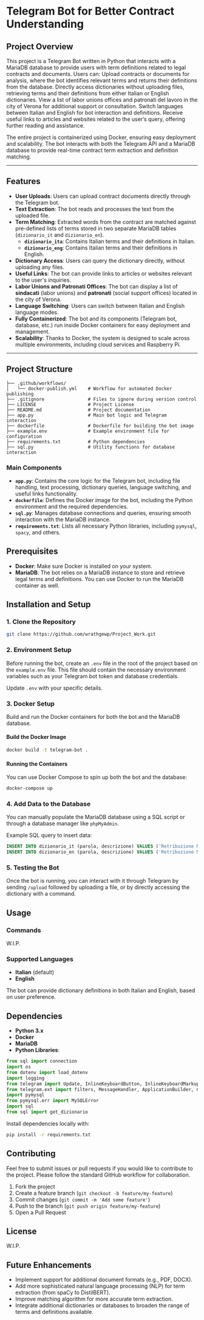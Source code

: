 # Telegram Bot for Better Contract Understanding

## Project Overview

This project is a Telegram Bot written in Python that interacts with a MariaDB database to provide users with term definitions related to legal contracts and documents. Users can:
Upload contracts or documents for analysis, where the bot identifies relevant terms and returns their definitions from the database.
Directly access dictionaries without uploading files, retrieving terms and their definitions from either Italian or English dictionaries.
View a list of labor unions offices and patronati del lavoro in the city of Verona for additional support or consultation.
Switch languages between Italian and English for bot interaction and definitions.
Receive useful links to articles and websites related to the user’s query, offering further reading and assistance.

The entire project is containerized using Docker, ensuring easy deployment and scalability. The bot interacts with both the Telegram API and a MariaDB database to provide real-time contract term extraction and definition matching.


---

## Features

- **User Uploads**: Users can upload contract documents directly through the Telegram bot.
- **Text Extraction**: The bot reads and processes the text from the uploaded file.
- **Term Matching**: Extracted words from the contract are matched against pre-defined lists of terms stored in two separate MariaDB tables (`dizionario_it` and `dizionario_en`).
  - **`dizionario_ita`**: Contains Italian terms and their definitions in Italian.
  - **`dizionario_eng`**: Contains Italian terms and their definitions in English.
- **Dictionary Access**: Users can query the dictionary directly, without uploading any files.
- **Useful Links**: The bot can provide links to articles or websites relevant to the user's inquiries.
- **Labor Unions and Patronati Offices**: The bot can display a list of **sindacati** (labor unions) and **patronati** (social support offices) located in the city of Verona.
- **Language Switching**: Users can switch between Italian and English language modes.
- **Fully Containerized**: The bot and its components (Telegram bot, database, etc.) run inside Docker containers for easy deployment and management.
- **Scalability**: Thanks to Docker, the system is designed to scale across multiple environments, including cloud services and Raspberry Pi.

---


## Project Structure

```
├── .github/workflows/
│   └── docker-publish.yml    # Workflow for automated Docker publishing
├── .gitignore                # Files to ignore during version control
├── LICENSE                   # Project License
├── README.md                 # Project documentation
├── app.py                    # Main bot logic and Telegram interaction
├── dockerfile                # Dockerfile for building the bot image
├── example.env               # Example environment file for configuration
├── requirements.txt          # Python dependencies
├── sql.py                    # Utility functions for database interaction
```

### Main Components

- **`app.py`**: Contains the core logic for the Telegram bot, including file handling, text processing, dictionary queries, language switching, and useful links functionality.
- **`dockerfile`**: Defines the Docker image for the bot, including the Python environment and the required dependencies.
- **`sql.py`**: Manages database connections and queries, ensuring smooth interaction with the MariaDB instance.
- **`requirements.txt`**: Lists all necessary Python libraries, including `pymysql`, `spacy`, and others.

## Prerequisites

- **Docker**: Make sure Docker is installed on your system.
- **MariaDB**: The bot relies on a MariaDB instance to store and retrieve legal terms and definitions. You can use Docker to run the MariaDB container as well.

## Installation and Setup

### 1. Clone the Repository

```bash
git clone https://github.com/wrathgewp/Project_Work.git
```

### 2. Environment Setup

Before running the bot, create an `.env` file in the root of the project based on the `example.env` file. This file should contain the necessary environment variables such as your Telegram bot token and database credentials.

Update `.env` with your specific details.

### 3. Docker Setup

Build and run the Docker containers for both the bot and the MariaDB database.

#### Build the Docker Image

```bash
docker build -t telegram-bot .
```

#### Running the Containers

You can use Docker Compose to spin up both the bot and the database:

```bash
docker-compose up
```


### 4. Add Data to the Database

You can manually populate the MariaDB database using a SQL script or through a database manager like `phpMyAdmin`.

Example SQL query to insert data:

```sql
INSERT INTO dizionario_it (parola, descrizione) VALUES ('Retribuzione Minima', 'The minimum salary as per contract.');
INSERT INTO dizionario_en (parola, descrizione) VALUES ('Retribuzione Minima', 'The minimum salary according to the contract.');
```

### 5. Testing the Bot

Once the bot is running, you can interact with it through Telegram by sending `/upload` followed by uploading a file, or by directly accessing the dictionary with a command.

## Usage

### Commands

W.I.P.

### Supported Languages

- **Italian** (default)
- **English**

The bot can provide dictionary definitions in both Italian and English, based on user preference.

## Dependencies

- **Python 3.x**
- **Docker**
- **MariaDB**
- **Python Libraries**: 

```python
from sql import connection
import os
from dotenv import load_dotenv
import logging
from telegram import Update, InlineKeyboardButton, InlineKeyboardMarkup
from telegram.ext import filters, MessageHandler, ApplicationBuilder, CommandHandler, ContextTypes, Updater, CallbackQueryHandler
import pymysql
from pymysql.err import MySQLError
import sql
from sql import get_dizionario
```

Install dependencies locally with:

```bash
pip install -r requirements.txt
```

## Contributing

Feel free to submit issues or pull requests if you would like to contribute to the project. Please follow the standard GitHub workflow for collaboration.

1. Fork the project
2. Create a feature branch (`git checkout -b feature/my-feature`)
3. Commit changes (`git commit -m 'Add some feature'`)
4. Push to the branch (`git push origin feature/my-feature`)
5. Open a Pull Request

## License

W.I.P.

## Future Enhancements

- Implement support for additional document formats (e.g., PDF, DOCX).
- Add more sophisticated natural language processing (NLP) for term extraction (from spaCy to DistilBERT).
- Improve matching algorithm for more accurate term extraction.
- Integrate additional dictionaries or databases to broaden the range of terms and definitions available.
